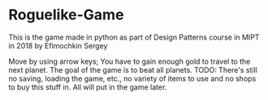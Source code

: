 # Roguelike-Game
This is the game made in python as part of Design Patterns course in MIPT in 2018 by Efimochkin Sergey

Move by using arrow keys; You have to gain enough gold to travel to the next planet. The goal of the game is to beat all planets. 
TODO: There's still no saving, loading the game, etc., no variety of items to use and no shops to buy this stuff in. All will put in the game later. 
